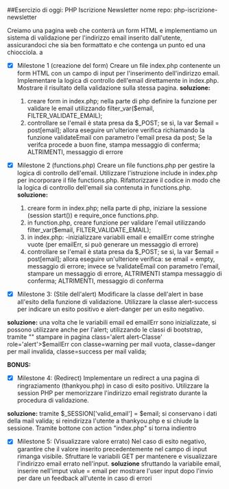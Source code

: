 ##Esercizio di oggi: PHP Iscrizione Newsletter
nome repo: php-iscrizione-newsletter

Creiamo una pagina web che conterrà un form HTML e implementiamo un sistema di validazione per l'indirizzo email inserito dall'utente, assicurandoci che sia ben formattato e che contenga un punto ed una chiocciola.
a


- [X] Milestone 1 (creazione del form)
Creare un file index.php contenente un form HTML con un campo di input per l'inserimento dell'indirizzo email.
Implementare la logica di controllo dell'email direttamente in index.php.
Mostrare il risultato della validazione sulla stessa pagina.
**soluzione:**
  1. creare form in index.php; nella parte di php definire la funzione per validare le email utilizzando  filter_var($email, FILTER_VALIDATE_EMAIL);
  2. controllare se l'email è stata presa da $_POST; se sì, la var $email = post[email]; allora eseguire un'ulteriore verifica richiamando la funzione validateEmail con parametro l'email presa da post; Se la verifca procede a buon fine, stampa messaggio di conferma; ALTRIMENTI, messaggio di errore



- [X] Milestone 2 (functions.php)
Creare un file functions.php per gestire la logica di controllo dell'email.
Utilizzare l'istruzione include in index.php per incorporare il file functions.php.
Rifattorizzare il codice in modo che la logica di controllo dell'email sia contenuta in functions.php.
**soluzione:**
  1. creare form in index.php; nella parte di php, iniziare la sessione (session start()) e require_once functions.php. 
  2. in function.php, creare funzione per validare l'email utilizzando  filter_var($email, FILTER_VALIDATE_EMAIL);
  3. in index.php:
   -inizializzare variabili email e emailErr come stringhe vuote (per emailErr, si può generare un messaggio di errore)
  4.  controllare se l'email è stata presa da $_POST; 
  se sì, la var $email = post[email]; allora eseguire un'ulteriore verifica: se email = empty, messaggio di errore; invece se !validateEmail con parametro l'email, stampare un messaggio di errore, ALTRIMENTI  stampa messaggio di conferma; ALTRIMENTI, messaggio di conferma


- [X] Milestone 3: (Stile dell'alert)
Modificare la classe dell'alert in base all'esito della funzione di validazione.
Utilizzare la classe alert-success per indicare un esito positivo e alert-danger per un esito negativo.

**soluzione:**
una volta che le variabili email ed emailErr sono inizializzate, si possono utilizzare anche per l'alert; utilizzando le classi di bootstrap, tramite "" stampare in pagina class='alert alert-Classe' role='alert'>$emailErr  con classe=warning per mail vuota, classe=danger per mail invalida, classe=success per mail valida;

**BONUS:**
- [X] Milestone 4: (Redirect)
Implementare un redirect a una pagina di ringraziamento (thankyou.php) in caso di esito positivo.
Utilizzare la session PHP per memorizzare l'indirizzo email registrato durante la procedura di validazione.

**soluzione:**
tramite  $_SESSION['valid_email'] = $email; si conservano i dati della mail valida; si reindirizza l'utente a thankyou.php e si chiude la sessione. Tramite bottone con action "index.php" si torna indientro


- [X] Milestone 5: (Visualizzare valore errato)
Nel caso di esito negativo, garantire che il valore inserito precedentemente nel campo di input rimanga visibile.
Sfruttare le variabili GET per mantenere e visualizzare l'indirizzo email errato nell'input.
**soluzione**
sfruttando la variabile email, inserire nell'imput value = email per mostrare l'user input dopo l'invio per dare un feedback all'utente in caso di errori 
